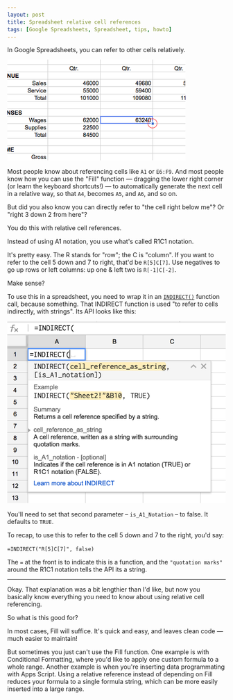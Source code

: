 ```yaml
---
layout: post
title: Spreadsheet relative cell references
tags: [Google Spreadsheets, Spreadsheet, tips, howto]
---
```


In Google Spreadsheets, you can refer to other cells relatively. 

![screenshot of dragging bottom right corner to Fill](/images/Google-Spreadsheet-Fill.png)

Most people know about referencing cells like `A1` or `E6:F9`. And most people know how you can use the "Fill" function — dragging the lower right corner (or learn the keyboard shortcuts!) — to automatically generate the next cell in a relative way, so that `A4`, becomes `A5`, and `A6`, and so on.

But did you also know you can directly refer to "the cell right below me"? Or "right 3 down 2 from here"? 

You do this with relative cell references.

Instead of using A1 notation, you use what's called R1C1 notation.

It's pretty easy. The R stands for "row"; the C is "column". If you want to refer to the cell 5 down and 7 to right, that'd be `R[5]C[7]`. Use negatives to go up rows or left columns: up one & left two is `R[-1]C[-2]`.

Make sense?

To use this in a spreadsheet, you need to wrap it in an [`INDIRECT()`](https://support.google.com/docs/answer/3093377?hl=en) function call, because something. That INDIRECT function is used "to refer to cells indirectly, with strings". Its API looks like this:

![screenshot of INDIRECT() api](/images/indirect-api.png)

You'll need to set that second parameter – `is_A1_Notation` – to false. It defaults to `TRUE`.

To recap, to use this to refer to the cell 5 down and 7 to the right, you'd say:

`=INDIRECT("R[5]C[7]", false)`

The `=` at the front is to indicate this is a function, and the `"quotation marks"` around the R1C1 notation tells the API its a string.

-----------------------------------------------

Okay. That explanation was a bit lengthier than I'd like, but now you basically know everything you need to know about using relative cell referencing.

So what is this good for?

In most cases, Fill will suffice. It's quick and easy, and leaves clean code — much easier to maintain!

But sometimes you just can't use the Fill function. One example is with Conditional Formatting, where you'd like to apply one custom formula to a whole range. Another example is when you're inserting data programmating with Apps Script. Using a relative reference instead of depending on Fill reduces your formula to a single formula string, which can be more easily inserted into a large range.

